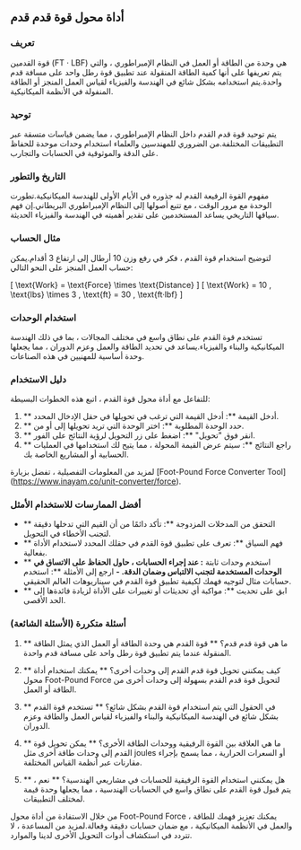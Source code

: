 ## أداة محول قوة قدم قدم

### تعريف
قوة القدمين (FT · LBF) هي وحدة من الطاقة أو العمل في النظام الإمبراطوري ، والتي يتم تعريفها على أنها كمية الطاقة المنقولة عند تطبيق قوة رطل واحد على مسافة قدم واحدة.يتم استخدامه بشكل شائع في الهندسة والفيزياء لقياس العمل المنجز أو الطاقة المنفولة في الأنظمة الميكانيكية.

### توحيد
يتم توحيد قوة قدم القدم داخل النظام الإمبراطوري ، مما يضمن قياسات متسقة عبر التطبيقات المختلفة.من الضروري للمهندسين والعلماء استخدام وحدات موحدة للحفاظ على الدقة والموثوقية في الحسابات والتجارب.

### التاريخ والتطور
مفهوم القوة الرفيعة القدم له جذوره في الأيام الأولى للهندسة الميكانيكية.تطورت الوحدة مع مرور الوقت ، مع تتبع أصولها إلى النظام الإمبراطوري البريطاني.إن فهم سياقها التاريخي يساعد المستخدمين على تقدير أهميته في الهندسة والفيزياء الحديثة.

### مثال الحساب
لتوضيح استخدام قوة القدم ، فكر في رفع وزن 10 أرطال إلى ارتفاع 3 أقدام.يمكن حساب العمل المنجز على النحو التالي:

\[ \text{Work} = \text{Force} \times \text{Distance} \]
\[ \text{Work} = 10 \, \text{lbs} \times 3 \, \text{ft} = 30 \, \text{ft·lbf} \]

### استخدام الوحدات
تستخدم قوة القدم على نطاق واسع في مختلف المجالات ، بما في ذلك الهندسة الميكانيكية والبناء والفيزياء.يساعد في تحديد الطاقة والعمل وعزم الدوران ، مما يجعلها وحدة أساسية للمهنيين في هذه الصناعات.

### دليل الاستخدام
للتفاعل مع أداة محول قوة القدم ، اتبع هذه الخطوات البسيطة:
1. ** أدخل القيمة **: أدخل القيمة التي ترغب في تحويلها في حقل الإدخال المحدد.
2. ** حدد الوحدة المطلوبة **: اختر الوحدة التي تريد تحويلها إلى أو من.
3. ** انقر فوق "تحويل" **: اضغط على زر التحويل لرؤية النتائج على الفور.
4. ** راجع النتائج **: سيتم عرض القيمة المحولة ، مما يتيح لك استخدامها في العمليات الحسابية أو المشاريع الخاصة بك.

لمزيد من المعلومات التفصيلية ، تفضل بزيارة [Foot-Pound Force Converter Tool] (https://www.inayam.co/unit-converter/force).

### أفضل الممارسات للاستخدام الأمثل
- ** التحقق من المدخلات المزدوجة **: تأكد دائمًا من أن القيم التي تدخلها دقيقة لتجنب الأخطاء في التحويل.
- ** فهم السياق **: تعرف على تطبيق قوة القدم في حقلك المحدد لاستخدام الأداة بفعالية.
- ** استخدم وحدات ثابتة **: عند إجراء الحسابات ، حاول الحفاظ على الاتساق في الوحدات المستخدمة لتجنب الالتباس وضمان الدقة.
-** ارجع إلى الأمثلة **: استخدم حسابات مثال لتوجيه فهمك لكيفية تطبيق قوة القدم في سيناريوهات العالم الحقيقي.
- ** ابق على تحديث **: مواكبة أي تحديثات أو تغييرات على الأداة لزيادة فائدةها إلى الحد الأقصى.

### أسئلة متكررة (الأسئلة الشائعة)

1. ** ما هي قوة قدم قدم؟ **
قوة القدم هي وحدة الطاقة أو العمل الذي يمثل الطاقة المنقولة عندما يتم تطبيق قوة رطل واحد على مسافة قدم واحدة.

2. ** كيف يمكنني تحويل قوة قدم القدم إلى وحدات أخرى؟ **
يمكنك استخدام أداة محول Foot-Pound Force لتحويل قوة قدم القدم بسهولة إلى وحدات أخرى من الطاقة أو العمل.

3. ** في الحقول التي يتم استخدام قوة القدم بشكل شائع؟ **
تستخدم قوة القدم بشكل شائع في الهندسة الميكانيكية والبناء والفيزياء لقياس العمل والطاقة وعزم الدوران.

4. ** ما هي العلاقة بين القوة الرفيقية ووحدات الطاقة الأخرى؟ **
يمكن تحويل قوة القدم إلى وحدات طاقة أخرى مثل joules أو السعرات الحرارية ، مما يسمح بإجراء مقارنات عبر أنظمة القياس المختلفة.

5. ** هل يمكنني استخدام القوة الرفيقية للحسابات في مشاريعي الهندسية؟ **
نعم ، يتم قبول قوة القدم على نطاق واسع في الحسابات الهندسية ، مما يجعلها وحدة قيمة لمختلف التطبيقات.

من خلال الاستفادة من أداة محول Foot-Pound Force ، يمكنك تعزيز فهمك للطاقة والعمل في الأنظمة الميكانيكية ، مع ضمان حسابات دقيقة وفعالة.لمزيد من المساعدة ، لا تتردد في استكشاف أدوات التحويل الأخرى لدينا والموارد.